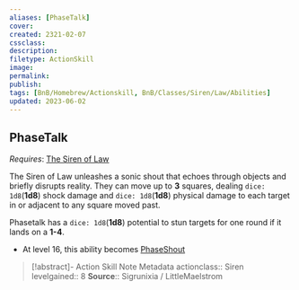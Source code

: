 ```yaml
---
aliases: [PhaseTalk]
cover: 
created: 2321-02-07
cssclass: 
description: 
filetype: ActionSkill
image: 
permalink: 
publish: 
tags: [BnB/Homebrew/Actionskill, BnB/Classes/Siren/Law/Abilities]
updated: 2023-06-02
---
```


## PhaseTalk

*Requires*: [The Siren of Law](Github/Bunkers%20and%20Badasses/Sourcebook/Creating%20a%20Vault%20Hunter/The%20Classes/Siren/Siren%20of%20Law/Siren%20of%20Law.md)

The Siren of Law unleashes a sonic shout that echoes through objects and briefly disrupts reality. They can move up to **3** squares, dealing `dice: 1d8`(**1d8**) shock damage and `dice: 1d8`(**1d8**) physical damage to each target in or adjacent to any square moved past.

Phasetalk has a `dice: 1d8`(**1d8**) potential to stun targets for one round if it lands on a **1-4**.

- At level 16, this ability becomes [PhaseShout](Github/Bunkers%20and%20Badasses/Sourcebook/Creating%20a%20Vault%20Hunter/The%20Classes/Siren/Siren%20of%20Law/PhaseShout.md)

>[!abstract]- Action Skill Note Metadata
> actionclass:: Siren
> levelgained:: 8
> **Source**:: Sigrunixia / LittleMaelstrom
